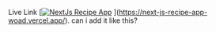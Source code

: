 Live Link [[![NextJs Recipe App](https://img.shields.io/badge/NextJs%20Recipe%20App-Visit%20Now-brightgreen)](https://next-js-recipe-app-woad.vercel.app/)
](https://next-js-recipe-app-woad.vercel.app/).
can i add it like this?
